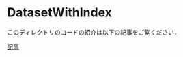 # DatasetWithIndex
このディレクトリのコードの紹介は以下の記事をご覧ください．

[記事](https://zenn.dev/hidetoshi/articles/20210717_pytorch_datasetfor_imagenet)

